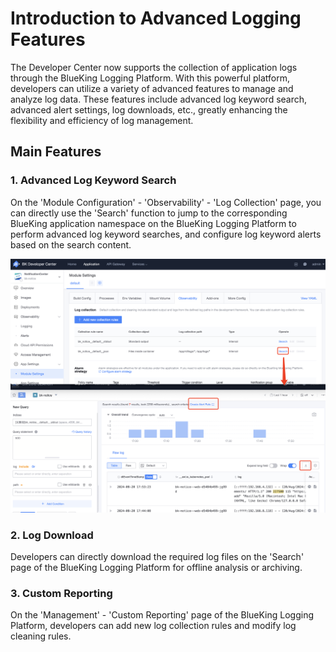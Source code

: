 # Introduction to Advanced Logging Features

The Developer Center now supports the collection of application logs through the BlueKing Logging Platform. With this powerful platform, developers can utilize a variety of advanced features to manage and analyze log data. These features include advanced log keyword search, advanced alert settings, log downloads, etc., greatly enhancing the flexibility and efficiency of log management.

## Main Features

### 1. Advanced Log Keyword Search

On the 'Module Configuration' - 'Observability' - 'Log Collection' page, you can directly use the 'Search' function to jump to the corresponding BlueKing application namespace on the BlueKing Logging Platform to perform advanced log keyword searches, and configure log keyword alerts based on the search content.

![Log Alert Function](../../assets/images/log_advance.png)

### 2. Log Download

Developers can directly download the required log files on the 'Search' page of the BlueKing Logging Platform for offline analysis or archiving.

### 3. Custom Reporting

On the 'Management' - 'Custom Reporting' page of the BlueKing Logging Platform, developers can add new log collection rules and modify log cleaning rules.